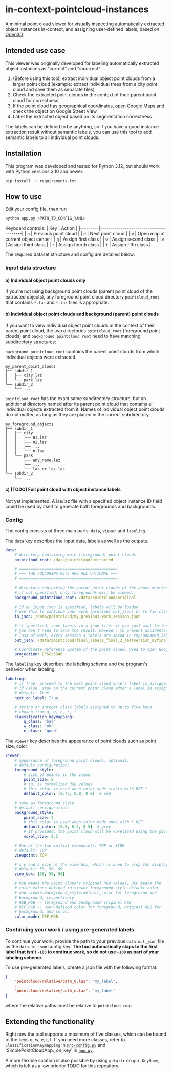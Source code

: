 # in-context-pointcloud-instances

A minimal point cloud viewer for visually inspecting automatically extracted object instances in-context, and assigning user-defined labels, based on [Open3D](https://github.com/isl-org/Open3D).

## Intended use case

This viewer was originally developed for labeling automatically extracted object instances as "correct" and "incorrect":

1. (Before using this tool) extract individual object point clouds from a larger point cloud (example: extract individual trees from a city point cloud and save them as separate files)
2. Check the extracted point clouds in the context of their parent point cloud for correctness
3. If the point cloud has geographical coordinates, open Google Maps and check the object on Google Street View
4. Label the extracted object based on its segmentation correctness

The labels can be defined to be anything, so if you have a good instance extraction  result without semantic labels, you can use this tool to add semantic labels to all individual point clouds.

## Installation

This program was developed and tested for Python 3.12, but should work with Python versions 3.10 and newer.

```bash
pip install -r requirements.txt
```

## How to use

Edit your config file, then run

```bash
python app.py <PATH_TO_CONFIG_YAML>
```

Keyboard controls:
| Key     | Action                                |
|---------|----------------------------------------|
| `a`     | Previous point cloud                   |
| `d`     | Next point cloud                       |
| `m`     | Open map at current object center      |
| `q`     | Assign first class                     |
| `w`     | Assign second class                    |
| `e`     | Assign third class                     |
| `r`     | Assign fourth class                    |
| `t`     | Assign fifth class                     |

The required dataset structure and config are detailed below:

### Input data structure

#### a) Individual object point clouds only
If you're not using background point clouds (parent point cloud of the extracted objects), any foreground point cloud directory `pointcloud_root` that contains `*.las` and `*.laz` files is appropriate.

#### b) Individual object point clouds and background (parent) point clouds
If you want to view individual object point clouds in the context of their parent point cloud, the two directories `pointcloud_root` (foreground point clouds) and `background_pointcloud_root` need to have matching subdirectory structures:

`background_pointcloud_root` contains the parent point clouds from which individual objects were extracted. 
```
my_parent_point_clouds
├── subdir_1
│   ├── city.laz
│   └── park.laz
└── subdir_2
    └── ...
```

`pointcloud_root` has the exact same subdirectory structure, but an additional directory named after its parent point cloud that contains all individual objects extracted from it. Names of individual object point clouds do not matter, as long as they are placed in the correct subdirectory.

```
my_foreground_objects
├── subdir_1
│   ├── city
│   │   ├── 01.laz
│   │   ├── 02.laz
│   │   ├── ...
│   │   └── n.laz
│   └── park
│       ├── any_name.laz
│       ├── ...
│       └── las_or_laz.las
└── subdir_2
    └── ...
```

#### c) [TODO] Full point cloud with object instance labels

Not yet implemented. A las/laz file with a specified object instance ID field could be used by itself to generate both foregrounds and backgrounds. 

### Config

The config consists of three main parts: `data`, `viewer` and `labeling`.


The `data` key describes the input data, labels as well as the outputs.
```yaml
data:
    # directory containing main (foreground) point clouds
    pointcloud_root: /data/pointcloud/extracted

    # ===========================================
    # === THE FOLLOWING KEYS ARE ALL OPTIONAL ===
    # ===========================================
    
    # directory containing the parent point clouds of the above-mentioned pointcloud_root
    # if not specified, only foregrounds will be viewed.
    background_pointcloud_root: /data/pointcloud/original
    
    # if an input json is specified, labels will be loaded
    # use this to continue your work (previous out_json) or to fix classification algorithm outputs
    in_json: /data/pointcloud/my_previous_work_session.json

    # if specified, save labels in a json file. if you just want to look at the point clouds,
    # you don't need to save the result. However, to prevent accidental
    # loss of work, every session's labels are saved in tmp/unnamed_label.json
    out_json: /data/pointcloud/final_labels_final_2_lastversion_myfinal.json

    # Coordinate Reference System of the point cloud. Used to open Google Maps at the object's location.
    projection: EPSG:3346
```

The `labeling` key describes the labeling scheme and the program's behavior when labeling:

```yaml
labeling:
    # if True, proceed to the next point cloud once a label is assigned
    # if False, stay on the current point cloud after a label is assigned
    # default: True
    next_on_label: True

    # string or integer class labels assigned to up to five keys
    # chosen from q, w, e, r, t
    classification_keymapping:
        q_class: 'bad'
        w_class: 'ok'
        e_class: 'good'
```

The `viewer` key describes the appearance of point clouds such as point size, color:
```yaml
viewer:
    # appearance of foreground point clouds, optional.
    # default configuration:
    foreground_style:
        # size of points in the viewer
        point_size: 8
        # (0, 1) normalized RGB values
        # this color is used when color_mode starts with DEF_*
        default_color: [0.75, 0.0, 0.0]  # red

    # same as foreground_style
    # default configuration:
    background_style:
        point_size: 5
        # this color is used when color_mode ends with *_DEF
        default_color: [0.5, 0.5, 0.5]  # grey
        # if provided, the point cloud will be voxelized using the given voxel size
        voxel_size: 0.2

    # One of the two initial viewpoints: TOP or SIDE
    # default: TOP
    viewpoint: TOP

    # x y and z size of the view box, which is used to crop the displayed point clouds
    # default: 50, 50, 50
    view_box: [50, 50, 50]

    # RGB means the point cloud's original RGB values, DEF means the
    # color values defined in viewer.foreground_style.default_color
    # and viewer.background_style.default_color for foreground and
    # background, respectively.
    # RGB_RGB -- foreground and background original RGB
    # DEF_RGB -- user-defined color for foreground, original RGB for
    # background, and so on.
    color_mode: DEF_RGB
```

### Continuing your work / using pre-generated labels

To continue your work, provide the path to your previous `data.out_json` file as the `data.in_json` config key. **The tool automatically skips to the first label that isn't `-100` to continue work, so do not use `-100` as part of your labeling scheme.**

To use pre-generated labels, create a json file with the following format:

```json
{
    "pointcloud/relative/path_0.laz": "my_label",
    ...
    "pointcloud/relative/path_n.laz": "my_label"
}
```

where the relative paths must be relative to `pointcloud_root`.

## Extending the functionality

Right now the tool supports a maximum of five classes, which can be bound to the keys q, w, e, r, t.
If you need more classes, refer to `ClassificationKeymapping` in [`src/config.py`](src/config.py) and 'SimplePointCloudApp._on_key' in [`app.py`](app.py).

A more flexible solution is also possible by using `getattr` on `gui.KeyName`, which is left as a low priority TODO for this repository.